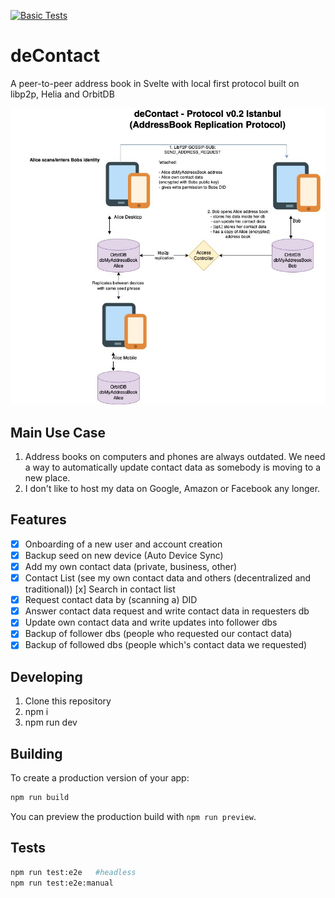 [![Basic Tests](https://github.com/silkroadnomad/deContact/actions/workflows/main.yml/badge.svg)](https://github.com/silkroadnomad/deContact/actions/workflows/main.yml)

# deContact
A peer-to-peer address book in Svelte with local first protocol built on libp2p, Helia and OrbitDB

![dcontact-v0.2 (istanbul)](doc/dcontact-v0.2.jpg "dcontact-v0.2")

## Main Use Case
1. Address books on computers and phones are always outdated. We need a way to automatically update contact data as somebody is moving to a new place.
2. I don't like to host my data on Google, Amazon or Facebook any longer. 

## Features
- [x] Onboarding of a new user and account creation 
- [x] Backup seed on new device (Auto Device Sync)
- [x] Add my own contact data (private, business, other)
- [x] Contact List (see my own contact data and others (decentralized and traditional))
    [x] Search in contact list
- [x] Request contact data by (scanning a) DID
- [x] Answer contact data request and write contact data in requesters db
- [x] Update own contact data and write updates into follower dbs
- [x] Backup of follower dbs (people who requested our contact data)
- [x] Backup of followed dbs (people which's contact data we requested)

## Developing
1. Clone this repository
2. npm i 
3. npm run dev

## Building

To create a production version of your app:

```bash
npm run build
```
You can preview the production build with `npm run preview`.


## Tests
```bash
npm run test:e2e   #headless
npm run test:e2e:manual 
```

